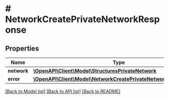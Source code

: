 # # NetworkCreatePrivateNetworkResponse

## Properties

Name | Type | Description | Notes
------------ | ------------- | ------------- | -------------
**network** | [**\OpenAPI\Client\Model\StructuresPrivateNetwork**](StructuresPrivateNetwork.md) |  | [optional]
**error** | [**\OpenAPI\Client\Model\NetworkCreatePrivateNetworkResponseError**](NetworkCreatePrivateNetworkResponseError.md) |  | [optional]

[[Back to Model list]](../../README.md#models) [[Back to API list]](../../README.md#endpoints) [[Back to README]](../../README.md)
